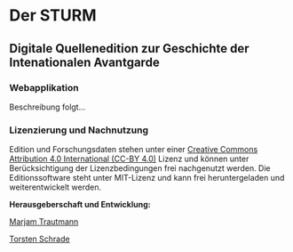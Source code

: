 # Der STURM

## Digitale Quellenedition zur Geschichte der Intenationalen Avantgarde

### Webapplikation

Beschreibung folgt...

### Lizenzierung und Nachnutzung

Edition und Forschungsdaten stehen unter einer <a href="https://creativecommons.org/licenses/by/4.0/">Creative Commons Attribution 4.0 International (CC-BY 4.0)</a> 
Lizenz und können unter Berücksichtigung der Lizenzbedingungen frei nachgenutzt werden. Die Editionssoftware steht unter 
MIT-Lizenz und kann frei heruntergeladen und weiterentwickelt werden. 

**Herausgeberschaft und Entwicklung:**

<a href="https://orcid.org/0000-0003-2423-7144">Marjam Trautmann</a>

<a href="https://orcid.org/0000-0002-0953-2818">Torsten Schrade</a>

